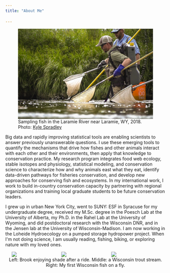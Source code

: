 ```yaml
---
title: "About Me"

---
```


<figure>
  <img src="bmm_efishing.jpeg" 
       alt="bmm-efishing" 
       width="800"
       style="vertical-align: middle; padding: 0px 20px 0px 0px"/>
  <figcaption>
  Sampling fish in the Laramie River near Laramie, WY, 2018. Photo: <a href="https://www.kspradleyphoto.com/">Kyle Spradley</a>
  </figcaption>
</figure>

Big data and rapidly improving statistical tools are enabling scientists to answer previously unanswerable questions. I use these emerging tools to quantify the mechanisms that drive how fishes and other animals interact with each other and their environments, then apply that knowledge to conservation practice. My research program integrates food web ecology, stable isotopes and physiology, statistical modeling, and conservation science to characterize how and why animals east what they eat, identify data-driven pathways for fisheries conservation, and develop new approaches for conserving fish and ecosystems. In my international work, I work to build in-country conservation capacity by partnering with regional organizations and training local graduate students to be future conservation leaders.  

I grew up in urban New York City, went to SUNY: ESF in Syracuse for my undergraduate degree, received my M.Sc. degree in the Poesch Lab at the University of Alberta, my Ph.D. in the Rahel Lab at the University of Wyoming, and did postdoctoral research with the Wisconsin DNR, and in the Jensen lab at the University of Wisconsin-Madison. I am now working in the Loheide Hydroecology on a pumped storage hydropower project. When I'm not doing science, I am usually reading, fishing, biking, or exploring nature with my loved ones. 
       
<img src="https://live.staticflickr.com/65535/52132847594_e3fcf4f2a7_h.jpg"
    style="float: left; width: 30%; margin-left: 4%; margin-right: 1%; margin-bottom: 0em;">
<img src="https://live.staticflickr.com/65535/52132627573_050062b10e_b.jpg"
    style="float: left; width: 30%; margin-right: 1%; margin-bottom: 0em;">
<img src="https://live.staticflickr.com/65535/52132847194_b842023fc4_b.jpg"
    style="float: left; width: 30%; margin-right: 1%; margin-bottom: 0em;">
<p style="clear: both;">
<p style="text-align: center">Left: Brook enjoying shade after a ride. Middle: a Wisconsin trout stream. Right: My first Wisconsin fish on a fly.</p>

<br>
